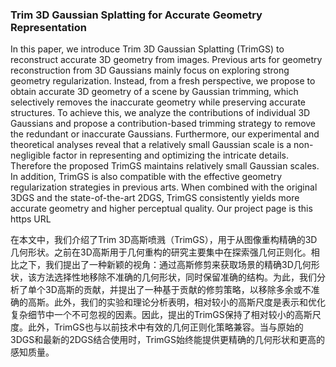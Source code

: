 ### Trim 3D Gaussian Splatting for Accurate Geometry Representation

In this paper, we introduce Trim 3D Gaussian Splatting (TrimGS) to reconstruct accurate 3D geometry from images. Previous arts for geometry reconstruction from 3D Gaussians mainly focus on exploring strong geometry regularization. Instead, from a fresh perspective, we propose to obtain accurate 3D geometry of a scene by Gaussian trimming, which selectively removes the inaccurate geometry while preserving accurate structures. To achieve this, we analyze the contributions of individual 3D Gaussians and propose a contribution-based trimming strategy to remove the redundant or inaccurate Gaussians. Furthermore, our experimental and theoretical analyses reveal that a relatively small Gaussian scale is a non-negligible factor in representing and optimizing the intricate details. Therefore the proposed TrimGS maintains relatively small Gaussian scales. In addition, TrimGS is also compatible with the effective geometry regularization strategies in previous arts. When combined with the original 3DGS and the state-of-the-art 2DGS, TrimGS consistently yields more accurate geometry and higher perceptual quality. Our project page is this https URL

在本文中，我们介绍了Trim 3D高斯喷溅（TrimGS），用于从图像重构精确的3D几何形状。之前在3D高斯用于几何重构的研究主要集中在探索强几何正则化。相比之下，我们提出了一种新颖的视角：通过高斯修剪来获取场景的精确3D几何形状，该方法选择性地移除不准确的几何形状，同时保留准确的结构。为此，我们分析了单个3D高斯的贡献，并提出了一种基于贡献的修剪策略，以移除多余或不准确的高斯。此外，我们的实验和理论分析表明，相对较小的高斯尺度是表示和优化复杂细节中一个不可忽视的因素。因此，提出的TrimGS保持了相对较小的高斯尺度。此外，TrimGS也与以前技术中有效的几何正则化策略兼容。当与原始的3DGS和最新的2DGS结合使用时，TrimGS始终能提供更精确的几何形状和更高的感知质量。
